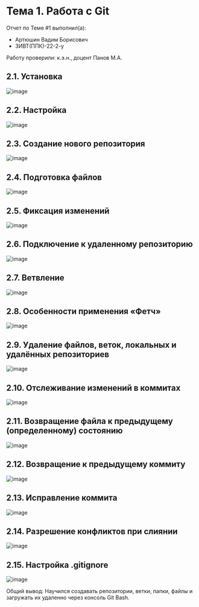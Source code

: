 # Тема 1. Работа с Git
Отчет по Теме #1 выполнил(а):
- Артюшин Вадим Борисович
- ЗИВТ(ППК)-22-2-у

Работу проверили:
к.э.н., доцент Панов М.А.

## 2.1. Установка
![image](pictures/1.jpg)

## 2.2. Настройка
![image](pictures/2.png)


## 2.3. Создание нового репозитория
![image](pictures/3.png)


## 2.4. Подготовка файлов
![image](pictures/4.png)



## 2.5. Фиксация изменений
![image](pictures/5.png)


## 2.6. Подключение к удаленному репозиторию
![image](pictures/6.png)


## 2.7. Ветвление
![image](pictures/7.png)


## 2.8. Особенности применения «Фетч»
![image](pictures/8.png)



## 2.9. Удаление файлов, веток, локальных и удалённых репозиториев
![image](pictures/9.png)


## 2.10. Отслеживание изменений в коммитах
![image](pictures/10.png)



## 2.11. Возвращение файла к предыдущему (определенному) состоянию
![image](pictures/11.png)



## 2.12. Возвращение к предыдущему коммиту
![image](pictures/12.png)

## 2.13. Исправление коммита
![image](pictures/13.png)


## 2.14. Разрешение конфликтов при слиянии
![image](pictures/14.png)


## 2.15. Настройка .gitignore
![image](pictures/15.png)


Общий вывод:
Научился создавать репозитории, ветки, папки, файлы и загружать их удаленно через консоль Git Bash.
